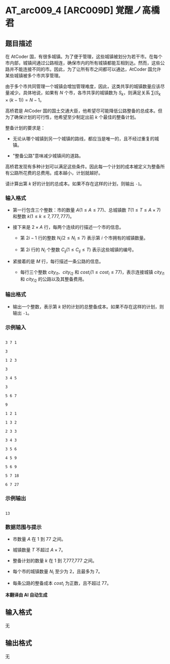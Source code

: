 # AT_arc009_4 [ARC009D] 覚醒ノ高橋君

## 题目描述

在 AtCoder 国，有很多城镇。为了便于管理，这些城镇被划分为若干市。在每个市内部，城镇间通过公路相连，确保市内的所有城镇都能互相到达。然而，这些公路并不能连接不同的市。因此，为了让所有市之间都可以通达，AtCoder 国允许某些城镇被多个市共享管理。

由于多个市共同管理一个城镇会增加管理难度，因此，这类共享的城镇数量应该尽量减少。具体地说，如果有 $N$ 个市，各市共享的城镇数为 $S_k$，则满足关系 $\sum(S_k \times (k-1)) = N-1$。

高桥君是 AtCoder 国的国土交通大臣，他希望尽可能降低公路整备的总成本。但为了确保计划的可行性，他希望至少制定出前 $k$ 个最佳的整备计划。

整备计划的要求是：
- 无论从哪个城镇到另一个城镇的路线，都应当是唯一的，且不经过重复的城镇。
- "整备公路"意味减少城镇间的道路。

高桥君发现有多种计划可以满足这些条件。因此每一个计划的成本被定义为整备所有公路所花费的总费用。成本越小，计划就越好。

请计算出第 $k$ 好的计划的总成本。如果不存在这样的计划，则输出 `-1`。

### 输入格式

- 第一行包含三个整数：市的数量 $A (1 \le A \le 77)$、总城镇数 $T (1 \le T \le A \times 7)$ 和整数 $k (1 \le k \le 7,777,777)$。
- 接下来是 $2 \times A$ 行，每两个连续的行描述一个市的信息。
  - 第 $2i-1$ 行的整数 $N_i (2 \le N_i \le 7)$ 表示第 $i$ 个市拥有的城镇数量。
  - 第 $2i$ 行的 $N_i$ 个整数 $C_{ij} (1 \le C_{ij} \le T)$ 表示这些城镇的编号。
- 紧接着的是 $M$ 行，每行描述一条公路的信息。
  - 每行三个整数 $city_{i1}$、$city_{i2}$ 和 $cost_i (1 \le cost_i \le 77)$，表示连接城镇 $city_{i1}$ 和 $city_{i2}$ 的公路以及其整备费用。

### 输出格式

- 输出一个整数，表示第 $k$ 好的计划的总整备成本。如果不存在这样的计划，则输出 `-1`。

### 示例输入

```
3 7 1
3
1 2 3
3
3 4 5
3
5 6 7
9
1 2 1
1 3 2
2 3 3
3 4 3
3 5 6
4 5 9
5 6 9
5 7 18
6 7 27
```

### 示例输出

```
13
```

### 数据范围与提示

- 市数量 $A$ 在 1 到 77 之间。
- 城镇数量 $T$ 不超过 $A \times 7$。
- 整备计划的数量 $k$ 在 1 到 7,777,777 之间。
- 每个市的城镇数量 $N_i$ 至少为 2，且最多为 7。
- 每条公路的整备成本 $cost_i$ 为正数，且不超过 77。


 **本翻译由 AI 自动生成**

## 输入格式

无

## 输出格式

无